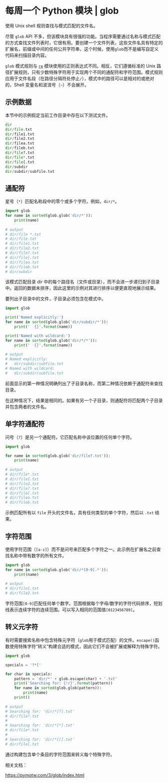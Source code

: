 # 每周一个 Python 模块 | glob

使用 Unix shell 规则查找与模式匹配的文件名。

尽管 `glob` API 不多，但该模块具有很强的功能。当程序需要通过名称与模式匹配的方式查找文件列表时，它很有用。要创建一个文件列表，这些文件名具有特定的扩展名，前缀或中间的任何公共字符串，这个时候，使用`glob`而不是编写自定义代码来扫描目录内容。

`glob` 模式规则与 [`re`](https://pymotw.com/3/re/index.html#module-re) 模块使用的正则表达式不同。相反，它们遵循标准的 Unix 路径扩展规则，只有少数特殊字符用于实现两个不同的通配符和字符范围。模式规则应用于文件名段（在路径分隔符处停止`/`），模式中的路径可以是相对的或绝对的，Shell 变量名和波浪号（`~`）不会展开。

## 示例数据

本节中的示例假定当前工作目录中存在以下测试文件。

```python
dir
dir/file.txt
dir/file1.txt
dir/file2.txt
dir/filea.txt
dir/fileb.txt
dir/file?.txt
dir/file*.txt
dir/file[.txt
dir/subdir
dir/subdir/subfile.txt
```

## 通配符

星号（`*`）匹配名称段中的零个或多个字符。例如，`dir/*`。

```python
import glob
for name in sorted(glob.glob('dir/*')):
    print(name)
    
# output
# dir/file *.txt
# dir/file.txt
# dir/file1.txt
# dir/file2.txt
# dir/file?.txt
# dir/file[.txt
# dir/filea.txt
# dir/fileb.txt
# dir/subdir
```

该模式匹配目录 dir 中的每个路径名（文件或目录），而不会进一步递归到子目录中。返回的数据未排序，因此这里的示例对其进行排序以便更直观地展示结果。

要列出子目录中的文件，子目录必须包含在模式中。

```python
import glob

print('Named explicitly:')
for name in sorted(glob.glob('dir/subdir/*')):
    print('  {}'.format(name))

print('Named with wildcard:')
for name in sorted(glob.glob('dir/*/*')):
    print('  {}'.format(name))
    
# output
# Named explicitly:
#   dir/subdir/subfile.txt
# Named with wildcard:
#   dir/subdir/subfile.txt
```

前面显示的第一种情况明确列出了子目录名称，而第二种情况依赖于通配符来查找目录。

在这种情况下，结果是相同的。如果有另一个子目录，则通配符将匹配两个子目录并包含两者的文件名。

## 单字符通配符

问号（`?`）是另一个通配符。它匹配名称中该位置的任何单个字符。

```python
import glob

for name in sorted(glob.glob('dir/file?.txt')):
    print(name)
    
# output
# dir/file*.txt
# dir/file1.txt
# dir/file2.txt
# dir/file?.txt
# dir/file[.txt
# dir/filea.txt
# dir/fileb.txt
```

示例匹配所有以 `file` 开头的文件名，具有任何类型的单个字符，然后以 `.txt` 结束。

## 字符范围

使用字符范围（`[a-z]`）而不是问号来匹配多个字符之一。此示例在扩展名之前查找名称中带有数字的所有文件。

```python
import glob
for name in sorted(glob.glob('dir/*[0-9].*')):
    print(name)
    
# output
# dir/file1.txt
# dir/file2.txt
```

字符范围`[0-9]`匹配任何单个数字。范围根据每个字母/数字的字符代码排序，短划线表示连续字符的连续范围。可以写入相同的范围值`[0123456789]`。

## 转义元字符

有时需要搜索名称中包含特殊元字符（`glob`用于模式匹配）的文件。`escape()`函数使用特殊字符“转义”构建合适的模式，因此它们不会被扩展或解释为特殊字符。

```python
import glob

specials = '?*['

for char in specials:
    pattern = 'dir/*' + glob.escape(char) + '.txt'
    print('Searching for: {!r}'.format(pattern))
    for name in sorted(glob.glob(pattern)):
        print(name)
    print()
    
# output
# Searching for: 'dir/*[?].txt'
# dir/file?.txt
# 
# Searching for: 'dir/*[*].txt'
# dir/file*.txt
# 
# Searching for: 'dir/*[[].txt'
# dir/file[.txt
```

通过构建包含单个条目的字符范围来转义每个特殊字符。

相关文档：

https://pymotw.com/3/glob/index.html